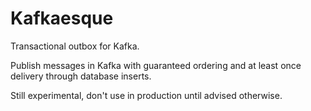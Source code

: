 # Kafkaesque
Transactional outbox for Kafka.

Publish messages in Kafka with guaranteed ordering and at least once delivery 
through database inserts.

Still experimental, don't use in production until advised otherwise.
